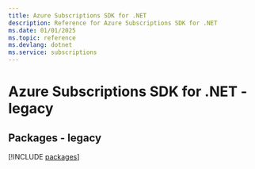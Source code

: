 ```yaml
---
title: Azure Subscriptions SDK for .NET
description: Reference for Azure Subscriptions SDK for .NET
ms.date: 01/01/2025
ms.topic: reference
ms.devlang: dotnet
ms.service: subscriptions
---
```

# Azure Subscriptions SDK for .NET - legacy
## Packages - legacy
[!INCLUDE [packages](subscriptions-index.md)]